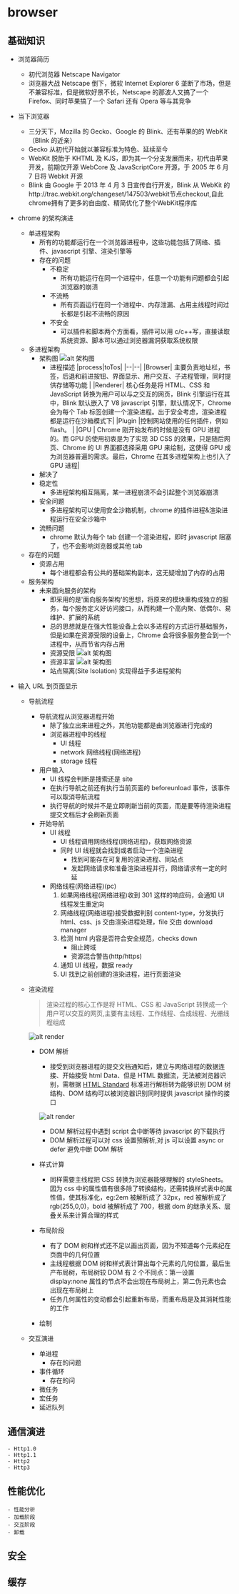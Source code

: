 # browser

## 基础知识

- 浏览器简历
  - 初代浏览器 Netscape Navigator
  - 浏览器大战 Netscape 倒下，微软 Internet Explorer 6 垄断了市场，但是不兼容标准，但是微软好景不长，Netscape 的那波人又搞了一个 Firefox、同时苹果搞了一个 Safari 还有 Opera 等与其竞争
- 当下浏览器
  - 三分天下，Mozilla 的 Gecko、Google 的 Blink、还有苹果的的 WebKit（Blink 的近亲）
  - Gecko 从初代开始就以兼容标准为特色、延续至今
  - WebKit 脱胎于 KHTML 及 KJS，即为其一个分支发展而来，初代由苹果开发，前期仅开源 WebCore 及 JavaScriptCore 开源，于 2005 年 6 月 7 日将 Webkit 开源
  - Blink 由 Google 于 2013 年 4 月 3 日宣传自行开发，Blink 从 WebKit 的http://trac.webkit.org/changeset/147503/webkit节点checkout,自此chrome拥有了更多的自由度、精简优化了整个WebKit程序库
- chrome 的架构演进

  - 单进程架构
    - 所有的功能都运行在一个浏览器进程中，这些功能包括了网络、插件、javascript 引擎、渲染引擎等
    - 存在的问题
      - 不稳定
        - 所有功能运行在同一个进程中，任意一个功能有问题都会引起浏览器的崩溃
      - 不流畅
        - 所有页面运行在同一个进程中、内存泄漏、占用主线程时间过长都是引起不流畅的原因
      - 不安全
        - 可以插件和脚本两个方面看，插件可以用 c/c++写，直接读取系统资源、脚本可以通过浏览器漏洞获取系统权限
  - 多进程架构
    - 架构图
      ![alt 架构图](./browser-arch2.png)
      - 进程描述
        |process|toTos|
        |--|--|
        |Browser| 主要负责地址栏，书签，后退和前进按钮、界面显示、用户交互、子进程管理，同时提供存储等功能 |
        |Renderer| 核心任务是将 HTML、CSS 和 JavaScript 转换为用户可以与之交互的网页，Blink 引擎运行在其中，Blink 默认嵌入了 V8 javascript 引擎，默认情况下，Chrome 会为每个 Tab 标签创建一个渲染进程。出于安全考虑，渲染进程都是运行在沙箱模式下|
        |Plugin |控制网站使用的任何插件，例如 flash。 |
        |GPU | Chrome 刚开始发布的时候是没有 GPU 进程的。而 GPU 的使用初衷是为了实现 3D CSS 的效果，只是随后网页、Chrome 的 UI 界面都选择采用 GPU 来绘制，这使得 GPU 成为浏览器普遍的需求。最后，Chrome 在其多进程架构上也引入了 GPU 进程|
    - 解决了
    - 稳定性
      - 多进程架构相互隔离，某一进程崩溃不会引起整个浏览器崩溃
    - 安全问题
      - 多进程架构可以使用安全沙箱机制，chrome 的插件进程&渲染进程运行在安全沙箱中
    - 流畅问题
      - chrome 默认为每个 tab 创建一个渲染进程，即时 javascript 阻塞了，也不会影响浏览器或其他 tab
  - 存在的问题
    - 资源占用
      - 每个进程都会有公共的基础架构副本，这无疑增加了内存的占用
  - 服务架构
    - 未来面向服务的架构
      - 即采用的是'面向服务架构'的思想，将原来的模块重构成独立的服务，每个服务定义好访问接口，从而构建一个高内聚、低偶尔、易维护、扩展的系统
      - 总的思想就是在强大性能设备上会以多进程的方式运行基础服务，但是如果在资源受限的设备上，Chrome 会将很多服务整合到一个进程中，从而节省内存占用
      - 资源受限
        ![alt 架构图](./servicfication-low.png)
      - 资源丰富
        ![alt 架构图](./servicfication.png)
      - 站点隔离(Site Isolation) 实现得益于多进程架构

- 输入 URL 到页面显示

  - 导航流程
    - 导航流程从浏览器进程开始
      - 除了独立出来进程之外，其他功能都是由浏览器进行完成的
      - 浏览器进程中的线程
        - UI 线程
        - network 网络线程(网络进程)
        - storage 线程
    - 用户输入
      - UI 线程会判断是搜索还是 site
      - 在执行导航之前还有执行当前页面的 beforeunload 事件，该事件可以取消导航流程
      - 执行导航的时候并不是立即刷新当前的页面，而是要等待渲染进程提交文档后才会刷新页面
    - 开始导航
      - UI 线程
        - UI 线程调用网络线程(网络进程)，获取网络资源
        - 同时 UI 线程就会找到或者启动一个渲染进程
          - 找到可能存在可复用的渲染进程、同站点
          - 发起网络请求和准备渲染进程并行，网络请求有一定的时延
      - 网络线程(网络进程)(pc)
        1. 如果网络线程(网络进程)收到 301 这样的响应码，会通知 UI 线程发生重定向
        2. 网络线程(网络进程)接受数据判别 content-type，分发执行 html、css、js 交由渲染进程处理，file 交由 download manager
        3. 检测 html 内容是否符合安全规范，checks down
           - 阻止跨域
           - 资源混合警告(http/https)
        4. 通知 UI 线程，数据 ready
        5. UI 找到之前创建的渲染进程，进行页面渲染
  - 渲染流程

    > 渲染过程的核心工作是将 HTML、CSS 和 JavaScript 转换成一个用户可以交互的网页,主要有主线程、工作线程、合成线程、光栅线程组成

    ![alt render](./render.png)

    - DOM 解析

      - 接受到浏览器进程的提交文档通知后，建立与网络进程的数据连接、开始接受 html Data、但是 HTML 数据流，无法被浏览器识别，需根据 [HTML Standard](https://html.spec.whatwg.org/) 标准进行解析转为能够识别 DOM 树结构、DOM 结构可以被浏览器识别同时提供 javascript 操作的接口

      ![alt render](./dom.png)

      - DOM 解析过程中遇到 script 会中断等待 javascript 的下载执行
      - DOM 解析过程可以对 css 设置预解析<link rel="preload">,对 js 可以设置 async or defer 避免中断 DOM 解析

    - 样式计算
      - 同样需要主线程把 CSS 转换为浏览器能够理解的 styleSheets。因为 css 中的属性值有很多除了转换结构，还需转换样式表中的属性值，使其标准化，eg:2em 被解析成了 32px，red 被解析成了 rgb(255,0,0)，bold 被解析成了 700，根据 dom 的继承关系、层叠关系来计算合理的样式
    - 布局阶段

      - 有了 DOM 树和样式还不足以画出页面，因为不知道每个元素纪在页面中的几何位置
      - 主线程根据 DOM 树和样式表计算出每个元素的几何位置，最后生产布局树，布局树较 DOM 有 2 个不同点：第一设置 display:none 属性的节点不会出现在布局树上，第二伪元素也会出现在布局树上
      - 任务几何属性的变动都会引起重新布局，而重布局是及其消耗性能的工作

    - 绘制

  - 交互演进
    - 单进程
      - 存在的问题
    - 事件循环
      - 存在的问
    - 微任务
    - 宏任务
    - 延迟队列

## 通信演进

    - Http1.0
    - Http1.1
    - Http2
    - Http3

## 性能优化

    - 性能分析
    - 加载阶段
    - 交互阶段
    - 卸载

## 安全

## 缓存
